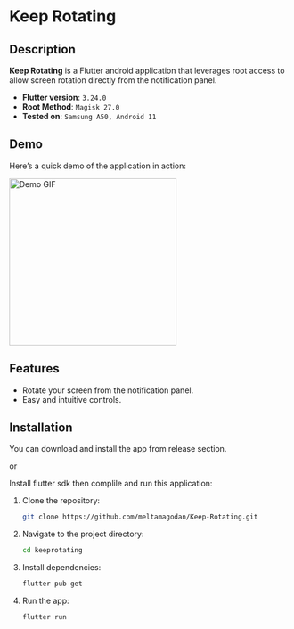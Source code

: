 
# Keep Rotating

## Description

**Keep Rotating** is a Flutter android application that leverages root access to allow screen rotation directly from the notification panel.

- **Flutter version**: ```3.24.0```
- **Root Method**: ```Magisk 27.0```
- **Tested on**: ```Samsung A50, Android 11```

## Demo

Here’s a quick demo of the application in action:

<img src="https://github.com/meltamagodan/Keep-Rotating/blob/main/show.gif" alt="Demo GIF" width="300" />

## Features

- Rotate your screen from the notification panel.
- Easy and intuitive controls.

## Installation

You can download and install the app from release section.

or

Install flutter sdk then complile and run this application:

1. Clone the repository:
   ```bash
   git clone https://github.com/meltamagodan/Keep-Rotating.git
   ```
2. Navigate to the project directory:
   ```bash
   cd keeprotating
   ```
3. Install dependencies:
   ```bash
   flutter pub get
   ```
4. Run the app:
   ```bash
   flutter run
   ```
